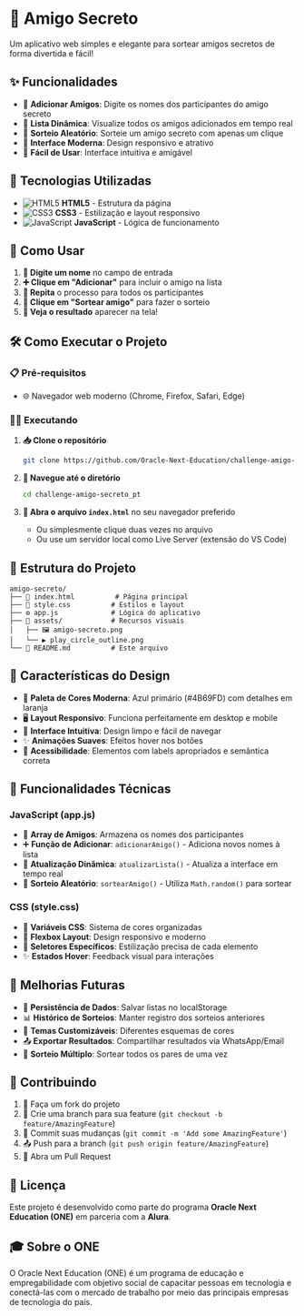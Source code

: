 # 🎁 Amigo Secreto

Um aplicativo web simples e elegante para sortear amigos secretos de forma divertida e fácil!

## ✨ Funcionalidades

- 👥 **Adicionar Amigos**: Digite os nomes dos participantes do amigo secreto
- 📝 **Lista Dinâmica**: Visualize todos os amigos adicionados em tempo real
- 🎲 **Sorteio Aleatório**: Sorteie um amigo secreto com apenas um clique
- 🎨 **Interface Moderna**: Design responsivo e atrativo
- 🌟 **Fácil de Usar**: Interface intuitiva e amigável

## 🚀 Tecnologias Utilizadas

- ![HTML5](https://img.shields.io/badge/HTML5-E34F26?style=flat-square&logo=html5&logoColor=white) **HTML5** - Estrutura da página
- ![CSS3](https://img.shields.io/badge/CSS3-1572B6?style=flat-square&logo=css3&logoColor=white) **CSS3** - Estilização e layout responsivo
- ![JavaScript](https://img.shields.io/badge/JavaScript-F7DF1E?style=flat-square&logo=javascript&logoColor=black) **JavaScript** - Lógica de funcionamento

## 🎯 Como Usar

1. **📝 Digite um nome** no campo de entrada
2. **➕ Clique em "Adicionar"** para incluir o amigo na lista
3. **🔄 Repita** o processo para todos os participantes
4. **🎲 Clique em "Sortear amigo"** para fazer o sorteio
5. **🎉 Veja o resultado** aparecer na tela!

## 🛠️ Como Executar o Projeto

### 📋 Pré-requisitos

- 🌐 Navegador web moderno (Chrome, Firefox, Safari, Edge)

### 🏃‍♂️ Executando

1. **📥 Clone o repositório**

   ```bash
   git clone https://github.com/Oracle-Next-Education/challenge-amigo-secreto_pt.git
   ```

2. **📁 Navegue até o diretório**

   ```bash
   cd challenge-amigo-secreto_pt
   ```

3. **🚀 Abra o arquivo `index.html`** no seu navegador preferido
   - Ou simplesmente clique duas vezes no arquivo
   - Ou use um servidor local como Live Server (extensão do VS Code)

## 📁 Estrutura do Projeto

```
amigo-secreto/
├── 📄 index.html          # Página principal
├── 🎨 style.css          # Estilos e layout
├── ⚙️ app.js             # Lógica do aplicativo
├── 📁 assets/            # Recursos visuais
│   ├── 🖼️ amigo-secreto.png
│   └── ▶️ play_circle_outline.png
└── 📖 README.md          # Este arquivo
```

## 🎨 Características do Design

- 🎨 **Paleta de Cores Moderna**: Azul primário (#4B69FD) com detalhes em laranja
- 🖥️ **Layout Responsivo**: Funciona perfeitamente em desktop e mobile
- 📱 **Interface Intuitiva**: Design limpo e fácil de navegar
- ✨ **Animações Suaves**: Efeitos hover nos botões
- 🎯 **Acessibilidade**: Elementos com labels apropriados e semântica correta

## 🔧 Funcionalidades Técnicas

### JavaScript (app.js)

- 🔢 **Array de Amigos**: Armazena os nomes dos participantes
- ➕ **Função de Adicionar**: `adicionarAmigo()` - Adiciona novos nomes à lista
- 🔄 **Atualização Dinâmica**: `atualizarLista()` - Atualiza a interface em tempo real
- 🎲 **Sorteio Aleatório**: `sortearAmigo()` - Utiliza `Math.random()` para sortear

### CSS (style.css)

- 🎨 **Variáveis CSS**: Sistema de cores organizadas
- 📱 **Flexbox Layout**: Design responsivo e moderno
- 🎯 **Seletores Específicos**: Estilização precisa de cada elemento
- ✨ **Estados Hover**: Feedback visual para interações

## 🎯 Melhorias Futuras

- 💾 **Persistência de Dados**: Salvar listas no localStorage
- 📊 **Histórico de Sorteios**: Manter registro dos sorteios anteriores
- 🎨 **Temas Customizáveis**: Diferentes esquemas de cores
- 📤 **Exportar Resultados**: Compartilhar resultados via WhatsApp/Email
- 🔄 **Sorteio Múltiplo**: Sortear todos os pares de uma vez

## 🤝 Contribuindo

1. 🍴 Faça um fork do projeto
2. 🌿 Crie uma branch para sua feature (`git checkout -b feature/AmazingFeature`)
3. 💾 Commit suas mudanças (`git commit -m 'Add some AmazingFeature'`)
4. 📤 Push para a branch (`git push origin feature/AmazingFeature`)
5. 🔄 Abra um Pull Request

## 📄 Licença

Este projeto é desenvolvido como parte do programa **Oracle Next Education (ONE)** em parceria com a **Alura**.

## 🎓 Sobre o ONE

O Oracle Next Education (ONE) é um programa de educação e empregabilidade com objetivo social de capacitar pessoas em tecnologia e conectá-las com o mercado de trabalho por meio das principais empresas de tecnologia do país.

